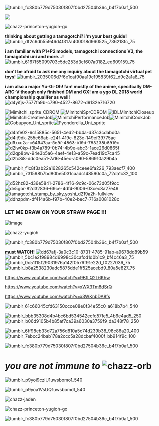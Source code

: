 ![tumblr_fc380b779d75030f807f0bd27504b36c_b4f7b0af_500](https://github.com/user-attachments/assets/37b4875b-4786-4ff8-b792-d466837275c2)


![](https://komarev.com/ghpvc/?username=tamagotchiuni&color=red)

![chazz-princeton-yugioh-gx](https://github.com/user-attachments/assets/73a471c1-c1d7-4500-9374-ceb44dd40414)




**thinking about getting a tamagotchi? i'm your best guide!** ![tumblr_df2c6db55946d4f317a400018d960525_736218fc_75](https://github.com/user-attachments/assets/8687dac2-090c-412d-9a63-0ee5388ab258)


**i am familiar with P1+P2 models, tamagotchi connections V3, the tamagotchi uni and more...!** ![tumblr_6167f55099703c5dc253d3cf607a0182_ed609159_75](https://github.com/user-attachments/assets/1e2296ab-5d5c-434c-b9bd-74abc08d7669)

**don't be afraid to ask me any inquiry about the tamagotchi virtual pet toys!** ![tumblr_2035006d7f6e1caf90aa19c195839f62_d9c2a1a8_75](https://github.com/user-attachments/assets/05ac8767-7579-43ba-a033-2ee86570ef90)

**i am also a major Yu-Gi-Oh! fan! mostly of the anime, specifcally DM-ARC-V though only finished DM and GX! am a ygo DL 2018 world championship qualifer as well!** ![d4yifjs-7577fa9b-c790-4527-8672-d9132e716720](https://github.com/user-attachments/assets/3de1b383-ecd2-4b16-afd0-76817e0f89b4)


![Mimitchi_sprite_CDROM](https://github.com/user-attachments/assets/8125a496-7acd-4941-a46a-1d8e21c39f1f) ![MimitchiSprCDROM](https://github.com/user-attachments/assets/082948c4-1382-4064-898e-02a7a780ce25)   ![IDLMimitchiCloseup](https://github.com/user-attachments/assets/36ecad6e-7ccb-4d24-8021-258c41956a40) ![MimitchiCreativeJob](https://github.com/user-attachments/assets/d98f904e-6166-4d94-8d55-c92eb6ec69cc)![MimitchiPerformanceJob](https://github.com/user-attachments/assets/fe2c1a9d-08ab-4c88-a5db-7da0ba5d010a)![MimitchiCookJob](https://github.com/user-attachments/assets/9f6fce8b-9d89-45c8-9faa-5e518c322970)![Gobupyon_Uni_sprite](https://github.com/user-attachments/assets/ff4a2561-b825-4250-80a5-0359ffbe5b43)![Pyonderella_Uni_sprite](https://github.com/user-attachments/assets/0082b122-823b-4a9c-8c7c-6bc031ee197c)

![d4nfe02-6c15885c-5651-4ed2-bb4a-d37c3cdabd0a](https://github.com/user-attachments/assets/d13db137-dc1d-4c7f-bbdc-798271fb4029)
![d4it9dk-255e66ab-e24f-419c-823c-149ef39775ac](https://github.com/user-attachments/assets/663d2299-92c9-4393-bafc-89424b16faf0)![d5xxc2a-c64547aa-5e9f-4863-b19d-783238b8919c](https://github.com/user-attachments/assets/79867b8c-d0dd-4571-bf52-e3e6d18f7cb7)![d2iw0kp-f3b4a789-0b74-4b9e-abc3-1ace26d0865f](https://github.com/user-attachments/assets/2ce964f2-28ae-480f-9958-1f9aca906d96)![d2qp8pw-94e3b5a6-4aef-4e13-a59c-7ead19c7ca45](https://github.com/user-attachments/assets/e894b511-2977-4545-b0a0-3b9ae43aae1b)![d2tc8i8-ddc0ea51-7a16-45ec-a090-586910a29b4a](https://github.com/user-attachments/assets/31871a90-ec35-4e27-a154-21d99ec44836)








![tumblr_f1c8f3ab22a1628265c542ceee6fa226_793aecf7_400](https://github.com/user-attachments/assets/76fb3a2e-049f-4602-a4f8-e7ff1e3673bd)![tumblr_731598b7bd80be5031caadc148590c0a_72da1c32_100](https://github.com/user-attachments/assets/228db233-470d-4592-a19a-f7e4ed025a47)



![d52hz82-d36e5841-2786-4f16-9c9c-06c73d05f9cc](https://github.com/user-attachments/assets/d93512e8-dee3-4385-a7b8-3640b0707d5d)![dv5gor-82d32836-69ce-4df4-9006-03cec8a27e49](https://github.com/user-attachments/assets/79c68944-dd7c-4946-8198-abcb9944a361)![tamagotchi_stamp_by_sky_yoshi_d219a2h-fullview](https://github.com/user-attachments/assets/3dbd6108-4d51-4cc3-bb81-d199078b2963)![ddhzpdm-df414a6b-f97b-40e2-bec7-716a0081028c](https://github.com/user-attachments/assets/308b9706-6ab5-459b-b6b4-cccfcb3ddf57)

### LET ME DRAW ON YOUR STRAW PAGE !!!

![image](https://github.com/user-attachments/assets/1c8ea503-85e6-4826-86ef-b516ace66638)

![chazz-yugioh](https://github.com/user-attachments/assets/64ea6c1e-22d6-4a33-9248-6bc6e7c0d57b)

![tumblr_fc380b779d75030f807f0bd27504b36c_b4f7b0af_500](https://github.com/user-attachments/assets/37b4875b-4786-4ff8-b792-d466837275c2)


**must WATCH!**
![dd67afj-3a0c3c10-8731-4785-91ab-a9678dd89b59](https://github.com/user-attachments/assets/08866660-6cb4-4c07-b543-82407d82238b)
 ![tumblr_5bc1e2f98984d6998c30cafcd1d0b1c9_bf4c46a3_75](https://github.com/user-attachments/assets/ae33ebda-2bd9-42a8-9676-cc92fdfaeffc)![tumblr_0c51f15f29031976a142f0576f91e22d_f0227036_75](https://github.com/user-attachments/assets/ff1990fe-da2c-41a6-ae38-62b5f2e1503d)![tumblr_b8a2538230adc5875dde1ff525acebd9_80a5e827_75](https://github.com/user-attachments/assets/fe77bd4e-d44c-4fc6-8459-71e4e7ffa9c5)


https://www.youtube.com/watch?v=9BfLQ2L6Khw

https://www.youtube.com/watch?v=xWX3Tm8dSrQ

https://www.youtube.com/watch?v=x3WKnbDA8fs 




![tumblr_61c66045cfd63150ccce08e0f34e55c0_a618b7b4_540](https://github.com/user-attachments/assets/79c82abd-34f1-43ba-ba9e-89697dd595e3)

![tumblr_bbb35308d4b4bc6bd534542ecfd57fe5_4b6e4ad5_250](https://github.com/user-attachments/assets/35f95491-c299-44a3-b748-7d696afc351f)![tumblr_b06d9105b4b85af7ca39a6030a3759f9_da348f78_250](https://github.com/user-attachments/assets/6f7e9441-c60a-4736-9322-d6deddcb38d6)


![tumblr_6ff98eb33d72a756d810a5c74d239b38_98c86a20_400](https://github.com/user-attachments/assets/570dc5c4-ec39-4fcb-a5fd-d802116fa72f)![tumblr_7ebcc24bab178a2ccc5a28dcbaf4000f_bb914f9c_100](https://github.com/user-attachments/assets/8845b793-4eec-4874-87ec-ef4b15ab63b3)



![tumblr_fc380b779d75030f807f0bd27504b36c_b4f7b0af_500](https://github.com/user-attachments/assets/ffdd1c77-94d2-4f7e-aba4-183148722f0a)

# ***you are not immune to*** ![chazz-orb](https://github.com/user-attachments/assets/feebc422-1508-4fd5-b0e4-45f054d465ef)




![tumblr_p9yoi9cziU1uwsbomo1_540](https://github.com/user-attachments/assets/ee54188d-634b-46b8-bd80-d1580cd15ae8)

![tumblr_p9yoa1VsUQ1uwsbomo1_540](https://github.com/user-attachments/assets/e95972f6-9dd5-40a0-bc30-daf5d93b0125)



![chazz-jaden](https://github.com/user-attachments/assets/efa62807-a8bd-457a-9f9a-57cffe800420)

![chazz-princeton-yugioh-gx](https://github.com/user-attachments/assets/4bd165a6-39f1-4578-a2d6-6b5e2e43c562)


![tumblr_fc380b779d75030f807f0bd27504b36c_b4f7b0af_500](https://github.com/user-attachments/assets/37b4875b-4786-4ff8-b792-d466837275c2)





